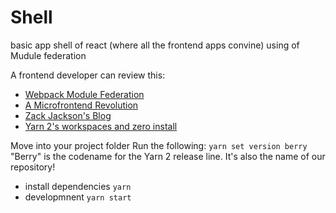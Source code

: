# Shell

basic app shell of react (where all the frontend apps convine) using of Mudule federation

A frontend developer can review this:
- [Webpack Module Federation](https://webpack.js.org/concepts/module-federation/)
- [A Microfrontend Revolution](https://dev.to/marais/webpack-5-and-module-federation-4j1i)
- [Zack Jackson's Blog](https://medium.com/swlh/webpack-5-module-federation-a-game-changer-to-javascript-architecture-bcdd30e02669)
- [Yarn 2's workspaces and zero install](https://yarnpkg.com/getting-started/install)

Move into your project folder
Run the following: `yarn set version berry`
"Berry" is the codename for the Yarn 2 release line. It's also the name of our repository!

- install dependencies
`yarn`
- developmnent
`yarn start`